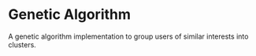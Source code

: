 # Genetic Algorithm
A genetic algorithm implementation to group users of similar interests into clusters.

